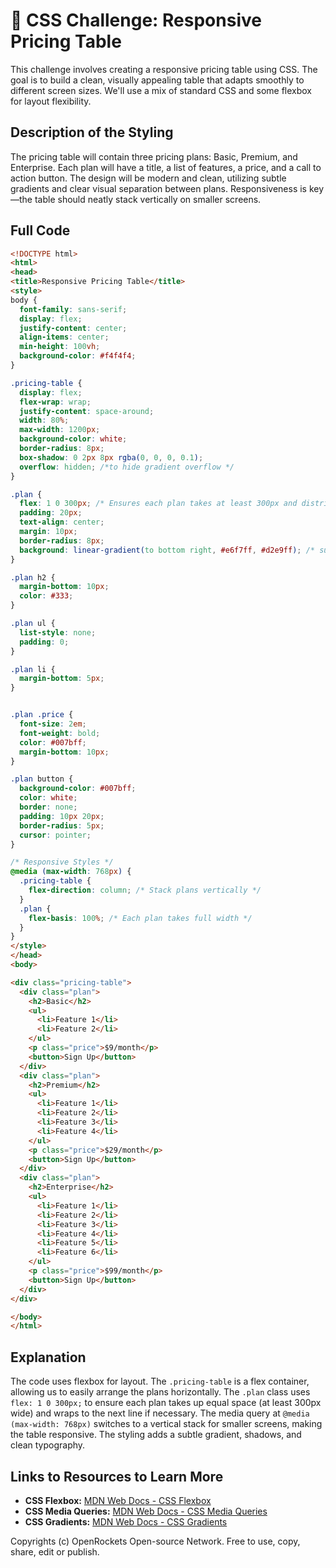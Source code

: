 # 🐞 CSS Challenge: Responsive Pricing Table


This challenge involves creating a responsive pricing table using CSS.  The goal is to build a clean, visually appealing table that adapts smoothly to different screen sizes. We'll use a mix of standard CSS and some flexbox for layout flexibility.


## Description of the Styling

The pricing table will contain three pricing plans: Basic, Premium, and Enterprise. Each plan will have a title, a list of features, a price, and a call to action button.  The design will be modern and clean, utilizing subtle gradients and clear visual separation between plans.  Responsiveness is key—the table should neatly stack vertically on smaller screens.


## Full Code

```html
<!DOCTYPE html>
<html>
<head>
<title>Responsive Pricing Table</title>
<style>
body {
  font-family: sans-serif;
  display: flex;
  justify-content: center;
  align-items: center;
  min-height: 100vh;
  background-color: #f4f4f4;
}

.pricing-table {
  display: flex;
  flex-wrap: wrap;
  justify-content: space-around;
  width: 80%;
  max-width: 1200px;
  background-color: white;
  border-radius: 8px;
  box-shadow: 0 2px 8px rgba(0, 0, 0, 0.1);
  overflow: hidden; /*to hide gradient overflow */
}

.plan {
  flex: 1 0 300px; /* Ensures each plan takes at least 300px and distributes space equally */
  padding: 20px;
  text-align: center;
  margin: 10px;
  border-radius: 8px;
  background: linear-gradient(to bottom right, #e6f7ff, #d2e9ff); /* subtle gradient */
}

.plan h2 {
  margin-bottom: 10px;
  color: #333;
}

.plan ul {
  list-style: none;
  padding: 0;
}

.plan li {
  margin-bottom: 5px;
}


.plan .price {
  font-size: 2em;
  font-weight: bold;
  color: #007bff;
  margin-bottom: 10px;
}

.plan button {
  background-color: #007bff;
  color: white;
  border: none;
  padding: 10px 20px;
  border-radius: 5px;
  cursor: pointer;
}

/* Responsive Styles */
@media (max-width: 768px) {
  .pricing-table {
    flex-direction: column; /* Stack plans vertically */
  }
  .plan {
    flex-basis: 100%; /* Each plan takes full width */
  }
}
</style>
</head>
<body>

<div class="pricing-table">
  <div class="plan">
    <h2>Basic</h2>
    <ul>
      <li>Feature 1</li>
      <li>Feature 2</li>
    </ul>
    <p class="price">$9/month</p>
    <button>Sign Up</button>
  </div>
  <div class="plan">
    <h2>Premium</h2>
    <ul>
      <li>Feature 1</li>
      <li>Feature 2</li>
      <li>Feature 3</li>
      <li>Feature 4</li>
    </ul>
    <p class="price">$29/month</p>
    <button>Sign Up</button>
  </div>
  <div class="plan">
    <h2>Enterprise</h2>
    <ul>
      <li>Feature 1</li>
      <li>Feature 2</li>
      <li>Feature 3</li>
      <li>Feature 4</li>
      <li>Feature 5</li>
      <li>Feature 6</li>
    </ul>
    <p class="price">$99/month</p>
    <button>Sign Up</button>
  </div>
</div>

</body>
</html>
```


## Explanation

The code uses flexbox for layout.  The `.pricing-table` is a flex container, allowing us to easily arrange the plans horizontally.  The `.plan` class uses `flex: 1 0 300px;` to ensure each plan takes up equal space (at least 300px wide) and wraps to the next line if necessary. The media query at `@media (max-width: 768px)` switches to a vertical stack for smaller screens, making the table responsive.  The styling adds a subtle gradient, shadows, and clean typography.


## Links to Resources to Learn More

* **CSS Flexbox:** [MDN Web Docs - CSS Flexbox](https://developer.mozilla.org/en-US/docs/Web/CSS/CSS_Flexible_Box_Layout/Basic_Concepts_of_Flexbox)
* **CSS Media Queries:** [MDN Web Docs - CSS Media Queries](https://developer.mozilla.org/en-US/docs/Web/CSS/Media_Queries/Using_media_queries)
* **CSS Gradients:** [MDN Web Docs - CSS Gradients](https://developer.mozilla.org/en-US/docs/Web/CSS/linear-gradient)


Copyrights (c) OpenRockets Open-source Network. Free to use, copy, share, edit or publish.

